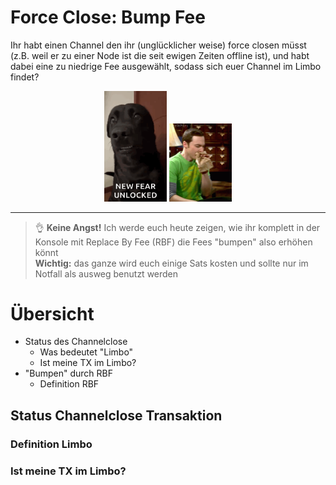 # Force Close: Bump Fee

Ihr habt einen Channel den ihr (unglücklicher weise) force closen müsst (z.B. weil er
zu einer Node ist die seit ewigen Zeiten offline ist), und habt dabei eine zu niedrige
Fee ausgewählt, sodass sich euer Channel im Limbo findet?
<p align=center>
<img src=image-9.png width=100>
<img src=image-10.png width=100>
</p>

----

> 👌 **Keine Angst!**
> Ich werde euch heute zeigen, wie ihr komplett in der Konsole mit Replace By Fee (RBF)
> die Fees "bumpen" also erhöhen könnt  
> **Wichtig:** das ganze wird euch einige Sats kosten und sollte nur im Notfall als ausweg
> benutzt werden

# Übersicht

- Status des Channelclose
  - Was bedeutet "Limbo"
  - Ist meine TX im Limbo?
- "Bumpen" durch RBF
  - Definition RBF

## Status Channelclose Transaktion

### Definition Limbo

### Ist meine TX im Limbo?
